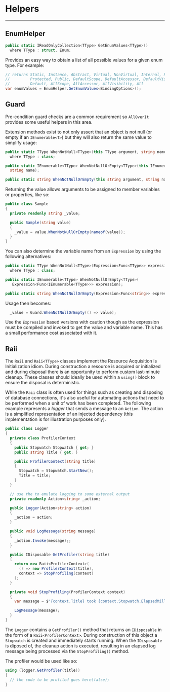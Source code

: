 # Helpers
---

## EnumHelper

```csharp
public static IReadOnlyCollection<TType> GetEnumValues<TType>()
  where TType : struct, Enum;
```

Provides an easy way to obtain a list of all possible values for a given enum type. For example:

```csharp
// returns Static, Instance, Abstract, Virtual, NonVirtual, Internal, Private,
//         Protected, Public, DefaultScope, DefaultAccessor, DefaultVisibility,
//         Default, AllScope, AllAccessor, AllVisibility, All
var enumValues = EnumHelper.GetEnumValues<BindingOptions>();
```

## Guard
Pre-condition guard checks are a common requirement so `AllOverIt` provides some useful helpers in this area.

Extension methods exist to not only assert that an object is not null (or empty if an `IEnumerable<T>`) but they will also return the same value to simplify usage:

```csharp
public static TType WhenNotNull<TType>(this TType argument, string name)
  where TType : class;

public static IEnumerable<TType> WhenNotNullOrEmpty<TType>(this IEnumerable<TType> argument,
  string name);

public static string WhenNotNullOrEmpty(this string argument, string name);
```

Returning the value allows arguments to be assigned to member variables or properties, like so:

```csharp
public class Sample
{
  private readonly string _value;

  public Sample(string value)
  {
    _value = value.WhenNotNullOrEmpty(nameof(value));
  }
}
```

You can also determine the variable name from an `Expression` by using the following alternatives:

```csharp
public static TType WhenNotNull<TType>(Expression<Func<TType>> expression)
  where TType : class;

public static IEnumerable<TType> WhenNotNullOrEmpty<TType>(
   Expression<Func<IEnumerable<TType>>> expression);

public static string WhenNotNullOrEmpty(Expression<Func<string>> expression);
```

Usage then becomes:

```csharp
  _value = Guard.WhenNotNullOrEmpty(() => value);
```

Use the `Expression` based versions with caution though as the expression must be compiled and invoked to get the value and variable name. This has a small performance cost associated with it.


## Raii
The `Raii` and `Raii<TType>` classes implement the Resource Acquisition Is Initialization idiom. During construction a resource is acquired or initialized and during disposal there is an opportunity to perform custom last-minute cleanup. These classes should ideally be used within a `using()` block to ensure the disposal is deterministic.

While the `Raii` class is often used for things such as creating and disposing of database connections, it's also useful for automating actions that need to be performed when a unit of work has been completed. The following example represents a _logger_ that sends a message to an `Action`. The action is a simplified representation of an injected dependency (this implementation is for illustration purposes only).

```csharp
public class Logger
{
  private class ProfilerContext
  {
    public Stopwatch Stopwatch { get; }
    public string Title { get; }

    public ProfilerContext(string title)
    {
      Stopwatch = Stopwatch.StartNew();
      Title = title;
    }
  }

  // use the to emulate logging to some external output
  private readonly Action<string> _action;

  public Logger(Action<string> action)
  {
    _action = action;
  }

  public void LogMessage(string message)
  {
    _action.Invoke(message);;
  }

  public IDisposable GetProfiler(string title)
  {
    return new Raii<ProfilerContext>(
      () => new ProfilerContext(title),
      context => StopProfiling(context)
    );
  }

  private void StopProfiling(ProfilerContext context)
  {
    var message = $"{context.Title} took {context.Stopwatch.ElapsedMilliseconds}ms";

    LogMessage(message);
  }
}
```

The `Logger` contains a `GetProfiler()` method that returns an `IDisposable` in the form of a `Raii<ProfilerContext>`. During construction of this object a `Stopwatch` is created and immediately starts running. When the `IDisposable` is diposed of, the cleanup action is executed, resulting in an elapsed log message being processed via the `StopProfiling()` method.

The profiler would be used like so:

```csharp
using (logger.GetProfiler(title))
{
  // the code to be profiled goes here(false);
}
```
